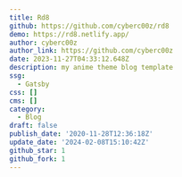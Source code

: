 ```yaml
---
title: Rd8
github: https://github.com/cyberc00z/rd8
demo: https://rd8.netlify.app/
author: cyberc00z
author_link: https://github.com/cyberc00z
date: 2023-11-27T04:33:12.648Z
description: my anime theme blog template
ssg:
  - Gatsby
css: []
cms: []
category:
  - Blog
draft: false
publish_date: '2020-11-28T12:36:18Z'
update_date: '2024-02-08T15:10:42Z'
github_star: 1
github_fork: 1
---
```


